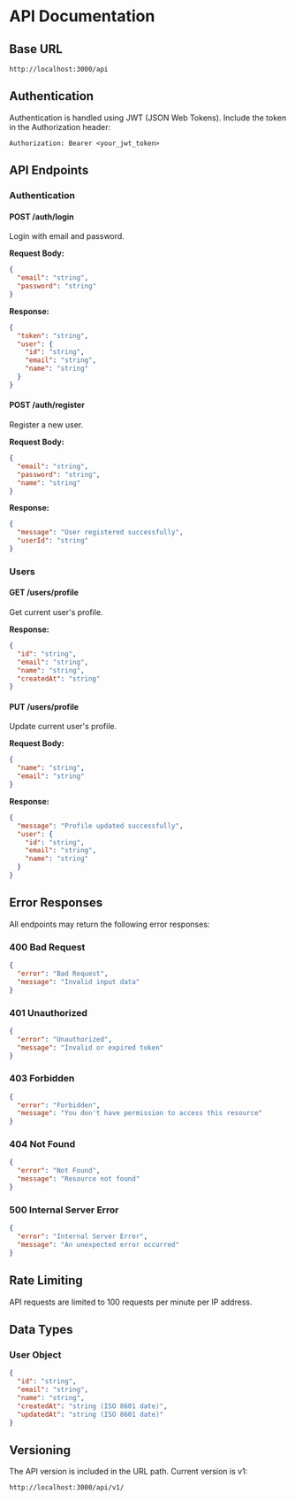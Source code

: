 # API Documentation

## Base URL
```
http://localhost:3000/api
```

## Authentication
Authentication is handled using JWT (JSON Web Tokens). Include the token in the Authorization header:
```
Authorization: Bearer <your_jwt_token>
```

## API Endpoints

### Authentication

#### POST /auth/login
Login with email and password.

**Request Body:**
```json
{
  "email": "string",
  "password": "string"
}
```

**Response:**
```json
{
  "token": "string",
  "user": {
    "id": "string",
    "email": "string",
    "name": "string"
  }
}
```

#### POST /auth/register
Register a new user.

**Request Body:**
```json
{
  "email": "string",
  "password": "string",
  "name": "string"
}
```

**Response:**
```json
{
  "message": "User registered successfully",
  "userId": "string"
}
```

### Users

#### GET /users/profile
Get current user's profile.

**Response:**
```json
{
  "id": "string",
  "email": "string",
  "name": "string",
  "createdAt": "string"
}
```

#### PUT /users/profile
Update current user's profile.

**Request Body:**
```json
{
  "name": "string",
  "email": "string"
}
```

**Response:**
```json
{
  "message": "Profile updated successfully",
  "user": {
    "id": "string",
    "email": "string",
    "name": "string"
  }
}
```

## Error Responses
All endpoints may return the following error responses:

### 400 Bad Request
```json
{
  "error": "Bad Request",
  "message": "Invalid input data"
}
```

### 401 Unauthorized
```json
{
  "error": "Unauthorized",
  "message": "Invalid or expired token"
}
```

### 403 Forbidden
```json
{
  "error": "Forbidden",
  "message": "You don't have permission to access this resource"
}
```

### 404 Not Found
```json
{
  "error": "Not Found",
  "message": "Resource not found"
}
```

### 500 Internal Server Error
```json
{
  "error": "Internal Server Error",
  "message": "An unexpected error occurred"
}
```

## Rate Limiting
API requests are limited to 100 requests per minute per IP address.

## Data Types

### User Object
```json
{
  "id": "string",
  "email": "string",
  "name": "string",
  "createdAt": "string (ISO 8601 date)",
  "updatedAt": "string (ISO 8601 date)"
}
```

## Versioning
The API version is included in the URL path. Current version is v1:
```
http://localhost:3000/api/v1/
``` 